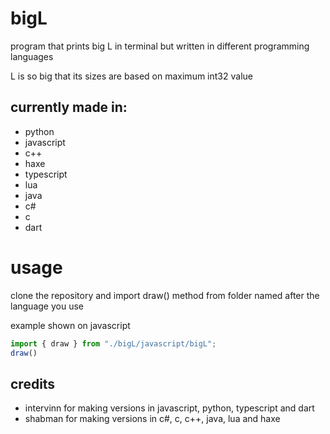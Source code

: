 # bigL
program that prints big L in terminal but written in different programming languages

L is so big that its sizes are based on maximum int32 value

## currently made in:
* python
* javascript
* c++
* haxe
* typescript
* lua
* java
* c#
* c
* dart

# usage
clone the repository and import draw() method from folder named after the language you use

example shown on javascript
```js
import { draw } from "./bigL/javascript/bigL";
draw()
```
## credits
* intervinn for making versions in javascript, python, typescript and dart
* shabman for making versions in c#, c, c++, java, lua and haxe
